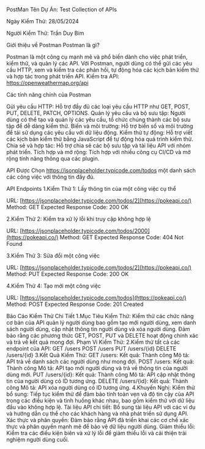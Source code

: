 PostMan
Tên Dự Án: Test Collection of APIs

Ngày Kiểm Thử: 28/05/2024

Người Kiểm Thử: Trần Duy Bim

Giới thiệu về Postman
Postman là gì?

Postman là một công cụ mạnh mẽ và phổ biến dành cho việc phát triển, kiểm thử, và quản lý các API. Với Postman, người dùng có thể gửi các yêu cầu HTTP, xem và kiểm tra các phản hồi, tự động hóa các kịch bản kiểm thử và hợp tác trong phát triển API. Kiểm tra API: https://openweathermap.org/api

Các tính năng chính của Postman

Gửi yêu cầu HTTP: Hỗ trợ đầy đủ các loại yêu cầu HTTP như GET, POST, PUT, DELETE, PATCH, OPTIONS. Quản lý yêu cầu và bộ sưu tập: Người dùng có thể tạo và quản lý các yêu cầu, tổ chức chúng thành các bộ sưu tập để dễ dàng kiểm thử. Biến và môi trường: Hỗ trợ biến số và môi trường để tái sử dụng các yêu cầu với dữ liệu động. Kiểm thử tự động: Hỗ trợ viết các kịch bản kiểm thử bằng JavaScript để tự động hóa quá trình kiểm thử. Chia sẻ và hợp tác: Hỗ trợ chia sẻ các bộ sưu tập và tài liệu API với nhóm phát triển. Tích hợp và mở rộng: Tích hợp với nhiều công cụ CI/CD và mở rộng tính năng thông qua các plugin.

API Được Chọn
https://jsonplaceholder.typicode.com/todos một danh sách các công việc với thông tin đầy đủ.

API Endpoints
1.Kiểm Thử 1: Lấy thông tin của một công việc cụ thể

URL: [https://jsonplaceholder.typicode.com/todos/2](https://pokeapi.co/) Method: GET Expected Response Code: 200 OK

2.Kiểm Thử 2: Kiểm tra xử lý lỗi khi truy cập không hợp lệ

URL: [https://jsonplaceholder.typicode.com/todos/2000](https://pokeapi.co/) Method: GET Expected Response Code: 404 Not Found

3.Kiểm Thử 3: Sửa đổi một công việc

URL: [https://jsonplaceholder.typicode.com/todos/2](https://pokeapi.co/) Method: PUT Expected Response Code: 200 OK

4.Kiểm Thử 4: Tạo mới một công việc

URL: [https://jsonplaceholder.typicode.com/todos](https://pokeapi.co/) Method: POST Expected Response Code: 201 Created

Báo Cáo Kiểm Thử Chi Tiết
1.Mục Tiêu Kiểm Thử: Kiểm thử các chức năng cơ bản của API quản lý người dùng bao gồm tạo mới người dùng, xem danh sách người dùng, cập nhật thông tin người dùng và xóa người dùng. Đảm bảo rằng các phương thức GET, POST, PUT và DELETE hoạt động chính xác và trả về kết quả mong đợi. Phạm Vi Kiểm Thử: 2.Kiểm thử tất cả các endpoint của API: GET /users POST /users PUT /users/{id} DELETE /users/{id} 3.Kết Quả Kiểm Thử: GET /users: Kết quả: Thành công Mô tả: API trả về danh sách các người dùng như mong đợi. POST /users: Kết quả: Thành công Mô tả: API tạo mới người dùng và trả về thông tin của người dùng mới. PUT /users/{id}: Kết quả: Thành công Mô tả: API cập nhật thông tin của người dùng có ID tương ứng. DELETE /users/{id}: Kết quả: Thành công Mô tả: API xóa người dùng có ID tương ứng. 4.Khuyến Nghị: Kiểm thử bổ sung: Tiếp tục kiểm thử để đảm bảo tính toàn vẹn và độ tin cậy của API trong các điều kiện và tình huống khác nhau, bao gồm kiểm thử với dữ liệu đầu vào không hợp lệ. Tài liệu API chi tiết: Bổ sung tài liệu API với các ví dụ và hướng dẫn cụ thể cho các khách hàng và nhà phát triển sử dụng API. Xác thực và phân quyền: Đảm bảo rằng API đã triển khai các cơ chế xác thực và phân quyền mạnh mẽ để bảo vệ dữ liệu người dùng. Giảm thiểu lỗi: Kiểm tra các điều kiện biên và xử lý lỗi để giảm thiểu lỗi và cải thiện trải nghiệm người dùng cuối.
